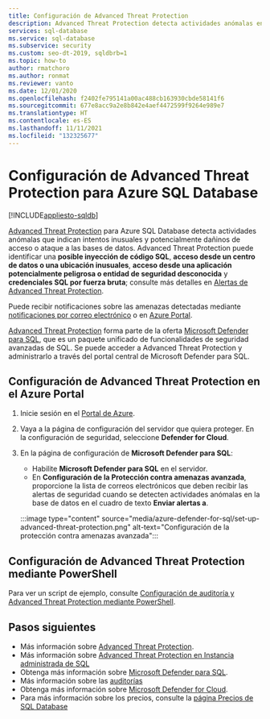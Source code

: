 ```yaml
---
title: Configuración de Advanced Threat Protection
description: Advanced Threat Protection detecta actividades anómalas en la base de datos que indican posibles amenazas de seguridad para la base de datos en Azure SQL Database
services: sql-database
ms.service: sql-database
ms.subservice: security
ms.custom: seo-dt-2019, sqldbrb=1
ms.topic: how-to
author: rmatchoro
ms.author: ronmat
ms.reviewer: vanto
ms.date: 12/01/2020
ms.openlocfilehash: f2402fe795141a00ac488cb163930cbde58141f6
ms.sourcegitcommit: 677e8acc9a2e8b842e4aef4472599f9264e989e7
ms.translationtype: HT
ms.contentlocale: es-ES
ms.lasthandoff: 11/11/2021
ms.locfileid: "132325677"
---
```

# <a name="configure-advanced-threat-protection-for-azure-sql-database"></a>Configuración de Advanced Threat Protection para Azure SQL Database
[!INCLUDE[appliesto-sqldb](../includes/appliesto-sqldb.md)]

[Advanced Threat Protection](threat-detection-overview.md) para Azure SQL Database detecta actividades anómalas que indican intentos inusuales y potencialmente dañinos de acceso o ataque a las bases de datos. Advanced Threat Protection puede identificar una **posible inyección de código SQL**, **acceso desde un centro de datos o una ubicación inusuales**, **acceso desde una aplicación potencialmente peligrosa o entidad de seguridad desconocida** y **credenciales SQL por fuerza bruta**; consulte más detalles en [Alertas de Advanced Threat Protection](threat-detection-overview.md#alerts).

Puede recibir notificaciones sobre las amenazas detectadas mediante [notificaciones por correo electrónico](threat-detection-overview.md#explore-detection-of-a-suspicious-event) o en [Azure Portal](threat-detection-overview.md#explore-alerts-in-the-azure-portal).

[Advanced Threat Protection](threat-detection-overview.md) forma parte de la oferta [Microsoft Defender para SQL](azure-defender-for-sql.md), que es un paquete unificado de funcionalidades de seguridad avanzadas de SQL. Se puede acceder a Advanced Threat Protection y administrarlo a través del portal central de Microsoft Defender para SQL.

## <a name="set-up-advanced-threat-protection-in-the-azure-portal"></a>Configuración de Advanced Threat Protection en el Azure Portal

1. Inicie sesión en el [Portal de Azure](https://portal.azure.com).
2. Vaya a la página de configuración del servidor que quiera proteger. En la configuración de seguridad, seleccione **Defender for Cloud**.
3. En la página de configuración de **Microsoft Defender para SQL**:

   - Habilite **Microsoft Defender para SQL** en el servidor.
   - En **Configuración de la Protección contra amenazas avanzada**, proporcione la lista de correos electrónicos que deben recibir las alertas de seguridad cuando se detecten actividades anómalas en la base de datos en el cuadro de texto **Enviar alertas a**.
   
   :::image type="content" source="media/azure-defender-for-sql/set-up-advanced-threat-protection.png" alt-text="Configuración de la protección contra amenazas avanzada":::

## <a name="set-up-advanced-threat-protection-using-powershell"></a>Configuración de Advanced Threat Protection mediante PowerShell

Para ver un script de ejemplo, consulte [Configuración de auditoría y Advanced Threat Protection mediante PowerShell](scripts/auditing-threat-detection-powershell-configure.md).

## <a name="next-steps"></a>Pasos siguientes

- Más información sobre [Advanced Threat Protection](threat-detection-overview.md).
- Más información sobre [Advanced Threat Protection en Instancia administrada de SQL](../managed-instance/threat-detection-configure.md)  
- Obtenga más información sobre [Microsoft Defender para SQL](azure-defender-for-sql.md).
- Más información sobre las [auditorías](../../azure-sql/database/auditing-overview.md)
- Obtenga más información sobre [Microsoft Defender for Cloud](../../security-center/security-center-introduction.md).
- Para más información sobre los precios, consulte la [página Precios de SQL Database](https://azure.microsoft.com/pricing/details/sql-database/)
